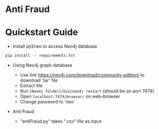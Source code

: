 # Anti Fraud

# Quickstart Guide
* Install py2neo to access Neo4j database
```sh
pip install -r requirements.txt
```
* Using Neo4j graph database
	* Use link https://neo4j.com/download/community-edition/ to download 'tar' file
	* Extract file
	* Run `[Neo4j folder]/bin/neo4j restart` (should be on port 7474)
	* Open `localhost:7474/browser/` on web-browser
	* Change password to 'neo'



* Anti Fraud
	* "antiFraud.py" takes ".csv" file as input